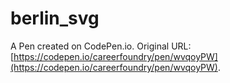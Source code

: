 # berlin_svg

A Pen created on CodePen.io. Original URL: [https://codepen.io/careerfoundry/pen/wvqoyPW](https://codepen.io/careerfoundry/pen/wvqoyPW).

